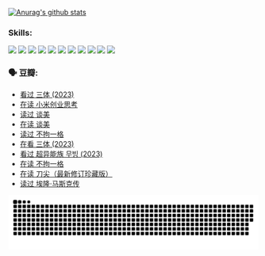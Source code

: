 
[![Anurag's github stats](https://github-readme-stats.vercel.app/api?username=w940853815)](https://github.com/anuraghazra/github-readme-stats)

### Skills:

<code><img height="32" src="https://cdn.jsdelivr.net/npm/simple-icons@v5/icons/python.svg"></code>
<code><img height="32" src="https://cdn.jsdelivr.net/npm/simple-icons@v5/icons/javascript.svg"></code>
<code><img height="32" src="https://cdn.jsdelivr.net/npm/simple-icons@v5/icons/django.svg"></code>
<code><img height="32" src="https://cdn.jsdelivr.net/npm/simple-icons@v5/icons/flask.svg"></code>
<code><img height="32" src="https://cdn.jsdelivr.net/npm/simple-icons@v5/icons/vuetify.svg"></code>
<code><img height="32" src="https://cdn.jsdelivr.net/npm/simple-icons@v5/icons/git.svg"></code>
<code><img height="32" src="https://cdn.jsdelivr.net/npm/simple-icons@v5/icons/docker.svg"></code>
<code><img height="32" src="https://cdn.jsdelivr.net/npm/simple-icons@v5/icons/postgresql.svg"></code>
<code><img height="32" src="https://cdn.jsdelivr.net/npm/simple-icons@v5/icons/elasticsearch.svg"></code>
<code><img height="32" src="https://cdn.jsdelivr.net/npm/simple-icons@v5/icons/macos.svg"></code>
<code><img height="32" src="https://cdn.jsdelivr.net/npm/simple-icons@v5/icons/linux.svg"></code>

### 🗣 豆瓣:

<!-- DOUBAN-ACTIVITIES:START -->
- [看过 三体‎ (2023)](https://www.douban.com/people/136069238/status/4574263039/?_i=12744043)
- [在读 小米创业思考](https://www.douban.com/people/136069238/status/4572047905/?_i=12744043)
- [读过 谈美](https://www.douban.com/people/136069238/status/4572047629/?_i=12744043)
- [在读 谈美](https://www.douban.com/people/136069238/status/4560861771/?_i=12744043)
- [读过 不拘一格](https://www.douban.com/people/136069238/status/4560861445/?_i=12744043)
- [在看 三体‎ (2023)](https://www.douban.com/people/136069238/status/4558185093/?_i=12744043)
- [看过 超异能族 무빙‎ (2023)](https://www.douban.com/people/136069238/status/4556824186/?_i=12744043)
- [在读 不拘一格](https://www.douban.com/people/136069238/status/4541712161/?_i=12744043)
- [在读 刀尖（最新修订珍藏版）](https://www.douban.com/people/136069238/status/4541711339/?_i=12744043)
- [读过 埃隆·马斯克传](https://www.douban.com/people/136069238/status/4541710351/?_i=12744043)
<!-- DOUBAN-ACTIVITIES:END -->


![Snake animation](https://raw.githubusercontent.com/w940853815/w940853815/output/github-contribution-grid-snake.svg)

<!--
**w940853815/w940853815** is a ✨ _special_ ✨ repository because its `README.md` (this file) appears on your GitHub profile.

Here are some ideas to get you started:

- 🔭 I’m currently working on ...
- 🌱 I’m currently learning ...
- 👯 I’m looking to collaborate on ...
- 🤔 I’m looking for help with ...
- 💬 Ask me about ...
- 📫 How to reach me: ...
- 😄 Pronouns: ...
- ⚡ Fun fact: ...
-->
